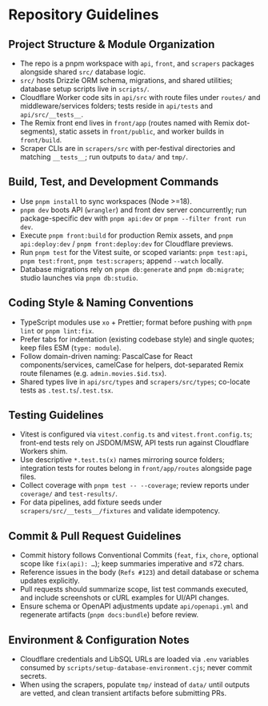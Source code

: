 # Repository Guidelines

## Project Structure & Module Organization
- The repo is a pnpm workspace with `api`, `front`, and `scrapers` packages alongside shared `src/` database logic.
- `src/` hosts Drizzle ORM schema, migrations, and shared utilities; database setup scripts live in `scripts/`.
- Cloudflare Worker code sits in `api/src` with route files under `routes/` and middleware/services folders; tests reside in `api/tests` and `api/src/__tests__`.
- The Remix front end lives in `front/app` (routes named with Remix dot-segments), static assets in `front/public`, and worker builds in `front/build`.
- Scraper CLIs are in `scrapers/src` with per-festival directories and matching `__tests__`; run outputs to `data/` and `tmp/`.

## Build, Test, and Development Commands
- Use `pnpm install` to sync workspaces (Node >=18).
- `pnpm dev` boots API (`wrangler`) and front dev server concurrently; run package-specific dev with `pnpm api:dev` or `pnpm --filter front run dev`.
- Execute `pnpm front:build` for production Remix assets, and `pnpm api:deploy:dev` / `pnpm front:deploy:dev` for Cloudflare previews.
- Run `pnpm test` for the Vitest suite, or scoped variants: `pnpm test:api`, `pnpm test:front`, `pnpm test:scrapers`; append `--watch` locally.
- Database migrations rely on `pnpm db:generate` and `pnpm db:migrate`; studio launches via `pnpm db:studio`.

## Coding Style & Naming Conventions
- TypeScript modules use `xo` + Prettier; format before pushing with `pnpm lint` or `pnpm lint:fix`.
- Prefer tabs for indentation (existing codebase style) and single quotes; keep files ESM (`type: module`).
- Follow domain-driven naming: PascalCase for React components/services, camelCase for helpers, dot-separated Remix route filenames (e.g. `admin.movies.$id.tsx`).
- Shared types live in `api/src/types` and `scrapers/src/types`; co-locate tests as `.test.ts`/`.test.tsx`.

## Testing Guidelines
- Vitest is configured via `vitest.config.ts` and `vitest.front.config.ts`; front-end tests rely on JSDOM/MSW, API tests run against Cloudflare Workers shim.
- Use descriptive `*.test.ts(x)` names mirroring source folders; integration tests for routes belong in `front/app/routes` alongside page files.
- Collect coverage with `pnpm test -- --coverage`; review reports under `coverage/` and `test-results/`.
- For data pipelines, add fixture seeds under `scrapers/src/__tests__/fixtures` and validate idempotency.

## Commit & Pull Request Guidelines
- Commit history follows Conventional Commits (`feat`, `fix`, `chore`, optional scope like `fix(api): …`); keep summaries imperative and ≤72 chars.
- Reference issues in the body (`Refs #123`) and detail database or schema updates explicitly.
- Pull requests should summarize scope, list test commands executed, and include screenshots or cURL examples for UI/API changes.
- Ensure schema or OpenAPI adjustments update `api/openapi.yml` and regenerate artifacts (`pnpm docs:bundle`) before review.

## Environment & Configuration Notes
- Cloudflare credentials and LibSQL URLs are loaded via `.env` variables consumed by `scripts/setup-database-environment.cjs`; never commit secrets.
- When using the scrapers, populate `tmp/` instead of `data/` until outputs are vetted, and clean transient artifacts before submitting PRs.
